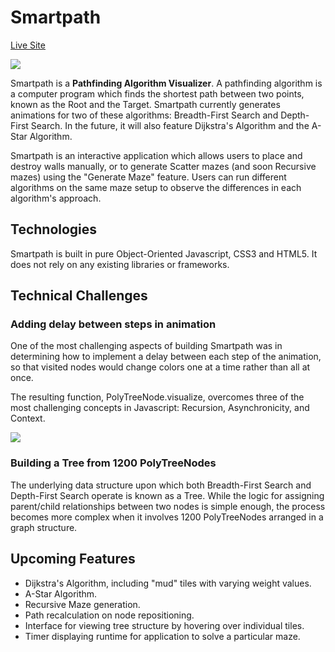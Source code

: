 # Smartpath
<a href="https://ehecker.github.io/smartpath/">Live Site</a>

<img src="https://i.imgur.com/nfdUohJ.png">

Smartpath is a <strong>Pathfinding Algorithm Visualizer</strong>. A pathfinding algorithm is a computer program which finds the shortest path between two points, known as the Root and the Target. Smartpath currently generates animations for two of these algorithms: Breadth-First Search and Depth-First Search. In the future, it will also feature Dijkstra's Algorithm and the A-Star Algorithm.

Smartpath is an interactive application which allows users to place and destroy walls manually, or to generate Scatter mazes (and soon Recursive mazes) using the "Generate Maze" feature. Users can run different algorithms on the same maze setup to observe the differences in each algorithm's approach.

## Technologies
Smartpath is built in pure Object-Oriented Javascript, CSS3 and HTML5. It does not rely on any existing libraries or frameworks.

## Technical Challenges
### Adding delay between steps in animation
One of the most challenging aspects of building Smartpath was in determining how to implement a delay between each step of the animation, so that visited nodes would change colors one at a time rather than all at once.

The resulting function, PolyTreeNode.visualize, overcomes three of the most challenging concepts in Javascript: Recursion, Asynchronicity, and Context. 

<img src="https://i.imgur.com/3wFlkMT.png">

### Building a Tree from 1200 PolyTreeNodes
The underlying data structure upon which both Breadth-First Search and Depth-First Search operate is known as a Tree. While the logic for assigning parent/child relationships between two nodes is simple enough, the process becomes more complex when it involves 1200 PolyTreeNodes arranged in a graph structure. 

## Upcoming Features
<ul>
  <li>Dijkstra's Algorithm, including "mud" tiles with varying weight values.</li>
  <li>A-Star Algorithm.</li>
  <li>Recursive Maze generation.</li>
  <li>Path recalculation on node repositioning.</li>
  <li>Interface for viewing tree structure by hovering over individual tiles.</li>
  <li>Timer displaying runtime for application to solve a particular maze.</li>
</ul>
